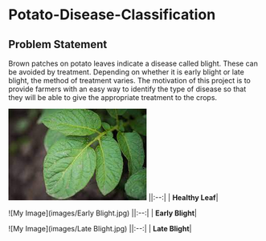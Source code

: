 # Potato-Disease-Classification
## Problem Statement
Brown patches on potato leaves indicate a disease called blight. These can be avoided by treatment. Depending on whether it is early blight or late blight, the method of treatment varies. The motivation of this project is to provide farmers with an easy way to identify the type of disease so that they will be able to give the appropriate treatment to the crops. 

![My Image](images/Healthy.jpg)
||:--:|
| <b>Healthy Leaf</b>|

![My Image](images/Early Blight.jpg)
||:--:|
| <b>Early Blight</b>|

![My Image](images/Late Blight.jpg)
||:--:|
| <b>Late Blight</b>|
